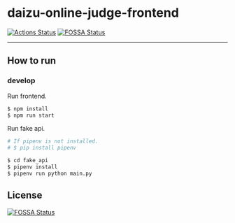 # daizu-online-judge-frontend

[![Actions Status](https://github.com/SoyBeansLab/daizu-online-judge-frontend/workflows/CI/badge.svg?branch=develop)](https://github.com/SoyBeansLab/daizu-online-judge-frontend/actions)
[![FOSSA Status](https://app.fossa.io/api/projects/git%2Bgithub.com%2FSoyBeansLab%2Fdaizu-online-judge-frontend.svg?type=shield)](https://app.fossa.io/projects/git%2Bgithub.com%2FSoyBeansLab%2Fdaizu-online-judge-frontend?ref=badge_shield)

---

## How to run 

### develop

Run frontend.
```sh
$ npm install
$ npm run start
```

Run fake api.
```sh
# If pipenv is not installed.
# $ pip install pipenv

$ cd fake_api
$ pipenv install
$ pipenv run python main.py
```

## License
[![FOSSA Status](https://app.fossa.io/api/projects/git%2Bgithub.com%2FSoyBeansLab%2Fdaizu-online-judge-frontend.svg?type=large)](https://app.fossa.io/projects/git%2Bgithub.com%2FSoyBeansLab%2Fdaizu-online-judge-frontend?ref=badge_large)
